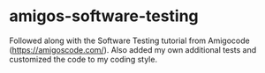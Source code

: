 # amigos-software-testing

Followed along with the Software Testing tutorial from Amigocode (https://amigoscode.com/). Also added my own additional tests and customized the code to my coding style.

